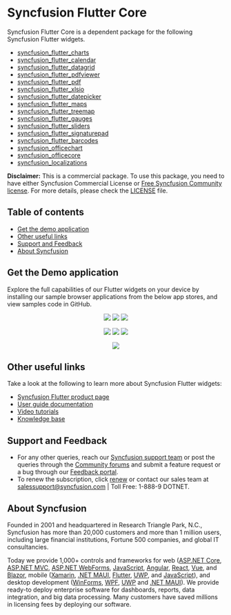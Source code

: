 # Syncfusion Flutter Core

Syncfusion Flutter Core is a dependent package for the following Syncfusion Flutter widgets.

* [syncfusion_flutter_charts](https://pub.dev/packages/syncfusion_flutter_charts)
* [syncfusion_flutter_calendar](https://pub.dev/packages/syncfusion_flutter_calendar)
* [syncfusion_flutter_datagrid](https://pub.dev/packages/syncfusion_flutter_datagrid)
* [syncfusion_flutter_pdfviewer](https://pub.dev/packages/syncfusion_flutter_pdfviewer)
* [syncfusion_flutter_pdf](https://pub.dev/packages/syncfusion_flutter_pdf)
* [syncfusion_flutter_xlsio](https://pub.dev/packages/syncfusion_flutter_xlsio)
* [syncfusion_flutter_datepicker](https://pub.dev/packages/syncfusion_flutter_datepicker)
* [syncfusion_flutter_maps](https://pub.dev/packages/syncfusion_flutter_maps)
* [syncfusion_flutter_treemap](https://pub.dev/packages/syncfusion_flutter_treemap)
* [syncfusion_flutter_gauges](https://pub.dev/packages/syncfusion_flutter_gauges)
* [syncfusion_flutter_sliders](https://pub.dev/packages/syncfusion_flutter_sliders)
* [syncfusion_flutter_signaturepad](https://pub.dev/packages/syncfusion_flutter_signaturepad)
* [syncfusion_flutter_barcodes](https://pub.dev/packages/syncfusion_flutter_barcodes)
* [syncfusion_officechart](https://pub.dev/packages/syncfusion_officechart)
* [syncfusion_officecore](https://pub.dev/packages/syncfusion_officecore)
* [syncfusion_localizations](https://pub.dev/packages/syncfusion_localizations)

**Disclaimer:** This is a commercial package. To use this package, you need to have either Syncfusion Commercial License or [Free Syncfusion Community license](https://www.syncfusion.com/products/communitylicense). For more details, please check the [LICENSE](https://github.com/syncfusion/flutter-examples/blob/master/LICENSE) file.

## Table of contents
- [Get the demo application](#get-the-demo-application)
- [Other useful links](#other-useful-links)
- [Support and Feedback](#support-and-feedback)
- [About Syncfusion](#about-syncfusion)

## Get the Demo application

Explore the full capabilities of our Flutter widgets on your device by installing our sample browser applications from the below app stores, and view samples code in GitHub.

<p align="center">
  <a href="https://play.google.com/store/apps/details?id=com.syncfusion.flutter.examples"><img src="https://cdn.syncfusion.com/content/images/FTControl/google-play-store.png"/></a>
  <a href="https://apps.apple.com/us/app/syncfusion-flutter-ui-widgets/id1475231341"><img src="https://cdn.syncfusion.com/content/images/FTControl/ios-store.png"/></a>
  <a href="https://flutter.syncfusion.com"><img src="https://cdn.syncfusion.com/content/images/FTControl/web-sample-browser.png"/></a> 
</p>
<p align="center">
  <a href="https://www.microsoft.com/en-us/p/syncfusion-flutter-gallery/9nhnbwcsf85d?activetab=pivot:overviewtab"><img src="https://cdn.syncfusion.com/content/images/FTControl/windows-store.png"/></a> 
  <a href="https://install.appcenter.ms/orgs/syncfusion-demos/apps/syncfusion-flutter-gallery/distribution_groups/release"><img src="https://cdn.syncfusion.com/content/images/FTControl/macos-app-center.png"/></a>
  <a href="https://snapcraft.io/syncfusion-flutter-gallery"><img src="https://cdn.syncfusion.com/content/images/FTControl/snap-store.png"/></a>
</p>
<p align="center">
  <a href="https://github.com/syncfusion/flutter-examples"><img src="https://cdn.syncfusion.com/content/images/FTControl/github-samples.png"/></a>
</p>
 
## Other useful links
Take a look at the following to learn more about Syncfusion Flutter widgets:

* [Syncfusion Flutter product page](https://www.syncfusion.com/flutter-widgets)
* [User guide documentation](https://help.syncfusion.com/flutter/introduction/overview)
* [Video tutorials](https://www.syncfusion.com/tutorial-videos/flutter)
* [Knowledge base](https://www.syncfusion.com/kb)

## Support and Feedback

* For any other queries, reach our [Syncfusion support team](https://www.syncfusion.com/support/directtrac/incidents/newincident) or post the queries through the [Community forums](https://www.syncfusion.com/forums) and submit a feature request or a bug through our [Feedback portal](https://www.syncfusion.com/feedback/flutter).
* To renew the subscription, click [renew](https://www.syncfusion.com/sales/products) or contact our sales team at salessupport@syncfusion.com | Toll Free: 1-888-9 DOTNET.

## About Syncfusion

Founded in 2001 and headquartered in Research Triangle Park, N.C., Syncfusion has more than 20,000 customers and more than 1 million users, including large financial institutions, Fortune 500 companies, and global IT consultancies.

Today we provide 1,000+ controls and frameworks for web ([ASP.NET Core](https://www.syncfusion.com/aspnet-core-ui-controls), [ASP.NET MVC](https://www.syncfusion.com/aspnet-mvc-ui-controls), [ASP.NET WebForms](https://www.syncfusion.com/jquery/aspnet-web-forms-ui-controls), [JavaScript](https://www.syncfusion.com/javascript-ui-controls), [Angular](https://www.syncfusion.com/angular-ui-components), [React](https://www.syncfusion.com/react-ui-components), [Vue](https://www.syncfusion.com/vue-ui-components), and [Blazor](https://www.syncfusion.com/blazor-components), mobile ([Xamarin](https://www.syncfusion.com/xamarin-ui-controls), [.NET MAUI](https://www.syncfusion.com/maui-controls), [Flutter](https://www.syncfusion.com/flutter-widgets), [UWP](https://www.syncfusion.com/uwp-ui-controls), and [JavaScript](https://www.syncfusion.com/javascript-ui-controls)), and desktop development ([WinForms](https://www.syncfusion.com/winforms-ui-controls), [WPF](https://www.syncfusion.com/wpf-ui-controls), [UWP](https://www.syncfusion.com/uwp-ui-controls) and [.NET MAUI](https://www.syncfusion.com/maui-controls)). We provide ready-to deploy enterprise software for dashboards, reports, data integration, and big data processing. Many customers have saved millions in licensing fees by deploying our software.